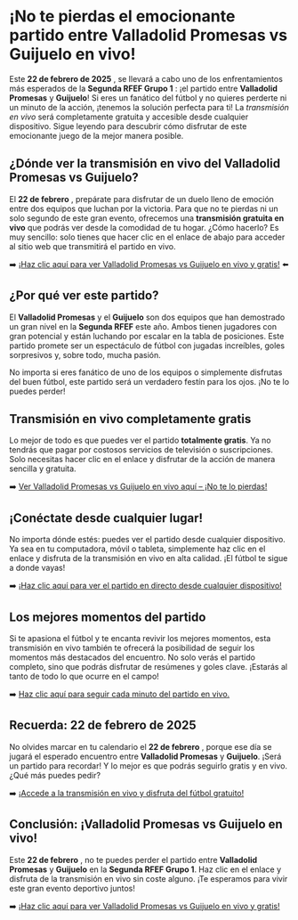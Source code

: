 # ¡No te pierdas el emocionante partido entre Valladolid Promesas vs Guijuelo en vivo!

Este **22 de febrero de 2025** , se llevará a cabo uno de los enfrentamientos más esperados de la **Segunda RFEF Grupo 1** : ¡el partido entre **Valladolid Promesas** y **Guijuelo**! Si eres un fanático del fútbol y no quieres perderte ni un minuto de la acción, ¡tenemos la solución perfecta para ti! La _transmisión en vivo_ será completamente gratuita y accesible desde cualquier dispositivo. Sigue leyendo para descubrir cómo disfrutar de este emocionante juego de la mejor manera posible.

## ¿Dónde ver la transmisión en vivo del Valladolid Promesas vs Guijuelo?

El **22 de febrero** , prepárate para disfrutar de un duelo lleno de emoción entre dos equipos que luchan por la victoria. Para que no te pierdas ni un solo segundo de este gran evento, ofrecemos una **transmisión gratuita en vivo** que podrás ver desde la comodidad de tu hogar. ¿Cómo hacerlo? Es muy sencillo: solo tienes que hacer clic en el enlace de abajo para acceder al sitio web que transmitirá el partido en vivo.

➡️ [¡Haz clic aquí para ver Valladolid Promesas vs Guijuelo en vivo y gratis!](https://tinyurl.com/livestreamfreeo?st=Valladolid+Promesas+vs+Guijuelo&si=gh) ⬅️

## ¿Por qué ver este partido?

El **Valladolid Promesas** y el **Guijuelo** son dos equipos que han demostrado un gran nivel en la **Segunda RFEF** este año. Ambos tienen jugadores con gran potencial y están luchando por escalar en la tabla de posiciones. Este partido promete ser un espectáculo de fútbol con jugadas increíbles, goles sorpresivos y, sobre todo, mucha pasión.

No importa si eres fanático de uno de los equipos o simplemente disfrutas del buen fútbol, este partido será un verdadero festín para los ojos. ¡No te lo puedes perder!

## Transmisión en vivo completamente gratis

Lo mejor de todo es que puedes ver el partido **totalmente gratis**. Ya no tendrás que pagar por costosos servicios de televisión o suscripciones. Solo necesitas hacer clic en el enlace y disfrutar de la acción de manera sencilla y gratuita.

➡️ [Ver Valladolid Promesas vs Guijuelo en vivo aquí – ¡No te lo pierdas!](https://tinyurl.com/livestreamfreeo?st=Valladolid+Promesas+vs+Guijuelo&si=gh)

## ¡Conéctate desde cualquier lugar!

No importa dónde estés: puedes ver el partido desde cualquier dispositivo. Ya sea en tu computadora, móvil o tableta, simplemente haz clic en el enlace y disfruta de la transmisión en vivo en alta calidad. ¡El fútbol te sigue a donde vayas!

➡️ [¡Haz clic aquí para ver el partido en directo desde cualquier dispositivo!](https://tinyurl.com/livestreamfreeo?st=Valladolid+Promesas+vs+Guijuelo&si=gh)

## Los mejores momentos del partido

Si te apasiona el fútbol y te encanta revivir los mejores momentos, esta transmisión en vivo también te ofrecerá la posibilidad de seguir los momentos más destacados del encuentro. No solo verás el partido completo, sino que podrás disfrutar de resúmenes y goles clave. ¡Estarás al tanto de todo lo que ocurre en el campo!

➡️ [Haz clic aquí para seguir cada minuto del partido en vivo.](https://tinyurl.com/livestreamfreeo?st=Valladolid+Promesas+vs+Guijuelo&si=gh)

## Recuerda: 22 de febrero de 2025

No olvides marcar en tu calendario el **22 de febrero** , porque ese día se jugará el esperado encuentro entre **Valladolid Promesas** y **Guijuelo**. ¡Será un partido para recordar! Y lo mejor es que podrás seguirlo gratis y en vivo. ¿Qué más puedes pedir?

➡️ [¡Accede a la transmisión en vivo y disfruta del fútbol gratuito!](https://tinyurl.com/livestreamfreeo?st=Valladolid+Promesas+vs+Guijuelo&si=gh)

## Conclusión: ¡Valladolid Promesas vs Guijuelo en vivo!

Este **22 de febrero** , no te puedes perder el partido entre **Valladolid Promesas** y **Guijuelo** en la **Segunda RFEF Grupo 1**. Haz clic en el enlace y disfruta de la transmisión en vivo sin coste alguno. ¡Te esperamos para vivir este gran evento deportivo juntos!

➡️ [¡Haz clic aquí para ver Valladolid Promesas vs Guijuelo en vivo y gratis!](https://tinyurl.com/livestreamfreeo?st=Valladolid+Promesas+vs+Guijuelo&si=gh)
